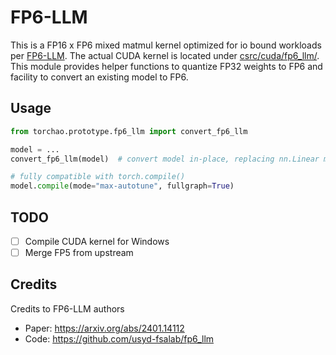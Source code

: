 # FP6-LLM

This is a FP16 x FP6 mixed matmul kernel optimized for io bound workloads per [FP6-LLM](https://arxiv.org/abs/2401.14112). The actual CUDA kernel is located under [csrc/cuda/fp6_llm/](../../csrc/cuda/fp6_llm/). This module provides helper functions to quantize FP32 weights to FP6 and facility to convert an existing model to FP6.

## Usage

```python
from torchao.prototype.fp6_llm import convert_fp6_llm

model = ...
convert_fp6_llm(model)  # convert model in-place, replacing nn.Linear modules with Fp6LlmLinear

# fully compatible with torch.compile()
model.compile(mode="max-autotune", fullgraph=True)
```

## TODO

- [ ] Compile CUDA kernel for Windows
- [ ] Merge FP5 from upstream

## Credits

Credits to FP6-LLM authors

- Paper: https://arxiv.org/abs/2401.14112
- Code: https://github.com/usyd-fsalab/fp6_llm
